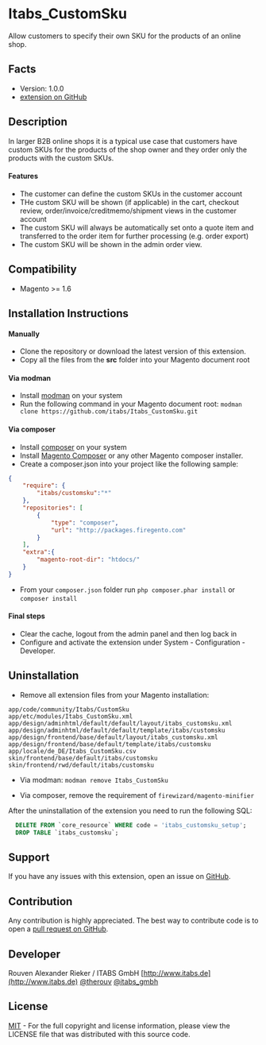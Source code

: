 Itabs_CustomSku
===============

Allow customers to specify their own SKU for the products of an online shop.

Facts
-----
- Version: 1.0.0
- [extension on GitHub](https://github.com/itabs/Itabs_CustomSKU)

Description
-----------

In larger B2B online shops it is a typical use case that customers have custom SKUs for the products of the shop owner and they order only the products with the custom SKUs.

#### Features
- The customer can define the custom SKUs in the customer account
- THe custom SKU will be shown (if applicable) in the cart, checkout review, order/invoice/creditmemo/shipment views in the customer account
- The custom SKU will always be automatically set onto a quote item and transferred to the order item for further processing (e.g. order export)
- The custom SKU will be shown in the admin order view.

Compatibility
-------------
- Magento >= 1.6

Installation Instructions
-------------------------

#### Manually
- Clone the repository or download the latest version of this extension.
- Copy all the files from the **src** folder into your Magento document root

#### Via modman

- Install [modman](https://github.com/colinmollenhour/modman) on your system
- Run the following command in your Magento document root: `modman clone https://github.com/itabs/Itabs_CustomSku.git`

#### Via composer
- Install [composer](http://getcomposer.org/download/) on your system
- Install [Magento Composer](https://github.com/magento-hackathon/magento-composer-installer) or any other Magento composer installer.
- Create a composer.json into your project like the following sample:

```json
{
    "require": {
        "itabs/customsku":"*"
    },
    "repositories": [
	    {
            "type": "composer",
            "url": "http://packages.firegento.com"
        }
    ],
    "extra":{
        "magento-root-dir": "htdocs/"
    }
}
```

- From your `composer.json` folder run `php composer.phar install` or `composer install`

#### Final steps
- Clear the cache, logout from the admin panel and then log back in
- Configure and activate the extension under System - Configuration - Developer.

Uninstallation
--------------
- Remove all extension files from your Magento installation:

```
app/code/community/Itabs/CustomSku
app/etc/modules/Itabs_CustomSku.xml
app/design/adminhtml/default/default/layout/itabs_customsku.xml
app/design/adminhtml/default/default/template/itabs/customsku
app/design/frontend/base/default/layout/itabs_customsku.xml
app/design/frontend/base/default/template/itabs/customsku
app/locale/de_DE/Itabs_CustomSku.csv
skin/frontend/base/default/itabs/customsku
skin/frontend/rwd/default/itabs/customsku
```

- Via modman: `modman remove Itabs_CustomSku`
* Via composer, remove the requirement of `firewizard/magento-minifier`

After the uninstallation of the extension you need to run the following SQL:
```sql
  DELETE FROM `core_resource` WHERE code = 'itabs_customsku_setup';
  DROP TABLE `itabs_customsku`;
```

Support
-------
If you have any issues with this extension, open an issue on [GitHub](https://github.com/itabs/Itabs_CustomSku/issues).

Contribution
------------
Any contribution is highly appreciated. The best way to contribute code is to open a [pull request on GitHub](https://help.github.com/articles/using-pull-requests).

Developer
---------
Rouven Alexander Rieker / ITABS GmbH
[http://www.itabs.de](http://www.itabs.de)
[@therouv](https://twitter.com/therouv)
[@itabs_gmbh](https://twitter.com/itabs_gmbh)

License
-------
[MIT](http://opensource.org/licenses/MIT) - For the full copyright and license information, please view the LICENSE file that was distributed with this source code.
